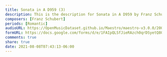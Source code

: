 ```yaml
---
title: Sonata in A D959 (3)
description: This is the description for Sonata in A D959 by Franz Schubert
composers: [Franz Schubert]
periods: [Romantic]
audioURL: https://OpenMusicDataset.github.io/Maestro/maestro-v3.0.0/2006/MIDI-Unprocessed_08_R2_2006_01_ORIG_MID--AUDIO_08_R2_2006_01_Track01_wav.midi
formURL: https://docs.google.com/forms/d/e/1FAIpQLSfJieRAzch0qrDSyetQ80aaa1nTXUcgC46rLGp3reXAa2c1Zg/viewform
comments: true
share: true
date: 2021-08-08T07:43:13-06:00
---
```

